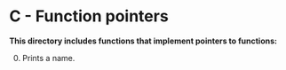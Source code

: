 # C - Function pointers
**This directory includes functions that implement pointers to functions:**

0. Prints a name.
